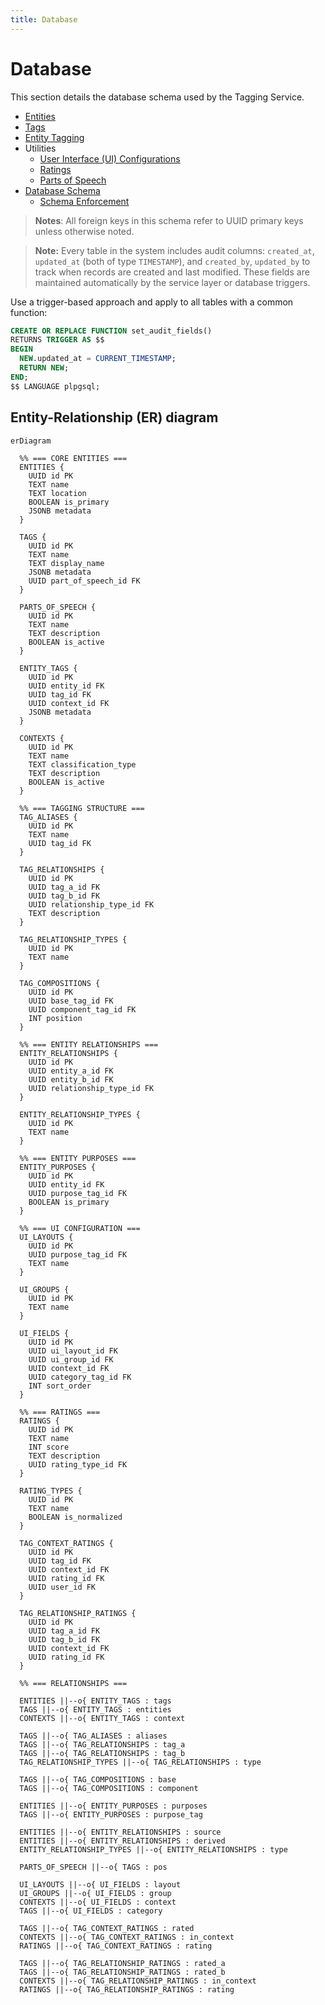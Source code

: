 ```yaml
---
title: Database
---
```

# Database

This section details the database schema used by the Tagging Service.

- [Entities](entities.md)
- [Tags](./tags.md)
- [Entity Tagging](./entity_tagging.md)
- Utilities
	- [User Interface (UI) Configurations](./utilities/ui_configurations.md)
	- [Ratings](./utilities/ratings.md)
	- [Parts of Speech](./utilities/parts_of_speech.md)
- [Database Schema](./schema/schema.md)
	- [Schema Enforcement](./schema/schema_enforcement.md)

> **Notes**: All foreign keys in this schema refer to UUID primary keys unless otherwise noted.

> **Note:** Every table in the system includes audit columns: `created_at`, `updated_at` (both of type `TIMESTAMP`), and `created_by`, `updated_by` to track when records are created and last modified. These fields are maintained automatically by the service layer or database triggers.

Use a trigger-based approach and apply to all tables with a common function:

```sql
CREATE OR REPLACE FUNCTION set_audit_fields()
RETURNS TRIGGER AS $$
BEGIN
  NEW.updated_at = CURRENT_TIMESTAMP;
  RETURN NEW;
END;
$$ LANGUAGE plpgsql;
```

## Entity-Relationship (ER) diagram

```mermaid
erDiagram

  %% === CORE ENTITIES ===
  ENTITIES {
    UUID id PK
    TEXT name
    TEXT location
    BOOLEAN is_primary
    JSONB metadata
  }

  TAGS {
    UUID id PK
    TEXT name
    TEXT display_name
    JSONB metadata
    UUID part_of_speech_id FK
  }

  PARTS_OF_SPEECH {
    UUID id PK
    TEXT name
    TEXT description
    BOOLEAN is_active
  }

  ENTITY_TAGS {
    UUID id PK
    UUID entity_id FK
    UUID tag_id FK
    UUID context_id FK
    JSONB metadata
  }

  CONTEXTS {
    UUID id PK
    TEXT name
    TEXT classification_type
    TEXT description
    BOOLEAN is_active
  }

  %% === TAGGING STRUCTURE ===
  TAG_ALIASES {
    UUID id PK
    TEXT name
    UUID tag_id FK
  }

  TAG_RELATIONSHIPS {
    UUID id PK
    UUID tag_a_id FK
    UUID tag_b_id FK
    UUID relationship_type_id FK
    TEXT description
  }

  TAG_RELATIONSHIP_TYPES {
    UUID id PK
    TEXT name
  }

  TAG_COMPOSITIONS {
    UUID id PK
    UUID base_tag_id FK
    UUID component_tag_id FK
    INT position
  }

  %% === ENTITY RELATIONSHIPS ===
  ENTITY_RELATIONSHIPS {
    UUID id PK
    UUID entity_a_id FK
    UUID entity_b_id FK
    UUID relationship_type_id FK
  }

  ENTITY_RELATIONSHIP_TYPES {
    UUID id PK
    TEXT name
  }

  %% === ENTITY PURPOSES ===
  ENTITY_PURPOSES {
    UUID id PK
    UUID entity_id FK
    UUID purpose_tag_id FK
    BOOLEAN is_primary
  }

  %% === UI CONFIGURATION ===
  UI_LAYOUTS {
    UUID id PK
    UUID purpose_tag_id FK
    TEXT name
  }

  UI_GROUPS {
    UUID id PK
    TEXT name
  }

  UI_FIELDS {
    UUID id PK
    UUID ui_layout_id FK
    UUID ui_group_id FK
    UUID context_id FK
    UUID category_tag_id FK
    INT sort_order
  }

  %% === RATINGS ===
  RATINGS {
    UUID id PK
    TEXT name
    INT score
    TEXT description
    UUID rating_type_id FK
  }

  RATING_TYPES {
    UUID id PK
    TEXT name
    BOOLEAN is_normalized
  }

  TAG_CONTEXT_RATINGS {
    UUID id PK
    UUID tag_id FK
    UUID context_id FK
    UUID rating_id FK
    UUID user_id FK
  }

  TAG_RELATIONSHIP_RATINGS {
    UUID id PK
    UUID tag_a_id FK
    UUID tag_b_id FK
    UUID context_id FK
    UUID rating_id FK
  }

  %% === RELATIONSHIPS ===

  ENTITIES ||--o{ ENTITY_TAGS : tags
  TAGS ||--o{ ENTITY_TAGS : entities
  CONTEXTS ||--o{ ENTITY_TAGS : context

  TAGS ||--o{ TAG_ALIASES : aliases
  TAGS ||--o{ TAG_RELATIONSHIPS : tag_a
  TAGS ||--o{ TAG_RELATIONSHIPS : tag_b
  TAG_RELATIONSHIP_TYPES ||--o{ TAG_RELATIONSHIPS : type

  TAGS ||--o{ TAG_COMPOSITIONS : base
  TAGS ||--o{ TAG_COMPOSITIONS : component

  ENTITIES ||--o{ ENTITY_PURPOSES : purposes
  TAGS ||--o{ ENTITY_PURPOSES : purpose_tag

  ENTITIES ||--o{ ENTITY_RELATIONSHIPS : source
  ENTITIES ||--o{ ENTITY_RELATIONSHIPS : derived
  ENTITY_RELATIONSHIP_TYPES ||--o{ ENTITY_RELATIONSHIPS : type

  PARTS_OF_SPEECH ||--o{ TAGS : pos

  UI_LAYOUTS ||--o{ UI_FIELDS : layout
  UI_GROUPS ||--o{ UI_FIELDS : group
  CONTEXTS ||--o{ UI_FIELDS : context
  TAGS ||--o{ UI_FIELDS : category

  TAGS ||--o{ TAG_CONTEXT_RATINGS : rated
  CONTEXTS ||--o{ TAG_CONTEXT_RATINGS : in_context
  RATINGS ||--o{ TAG_CONTEXT_RATINGS : rating

  TAGS ||--o{ TAG_RELATIONSHIP_RATINGS : rated_a
  TAGS ||--o{ TAG_RELATIONSHIP_RATINGS : rated_b
  CONTEXTS ||--o{ TAG_RELATIONSHIP_RATINGS : in_context
  RATINGS ||--o{ TAG_RELATIONSHIP_RATINGS : rating
```
